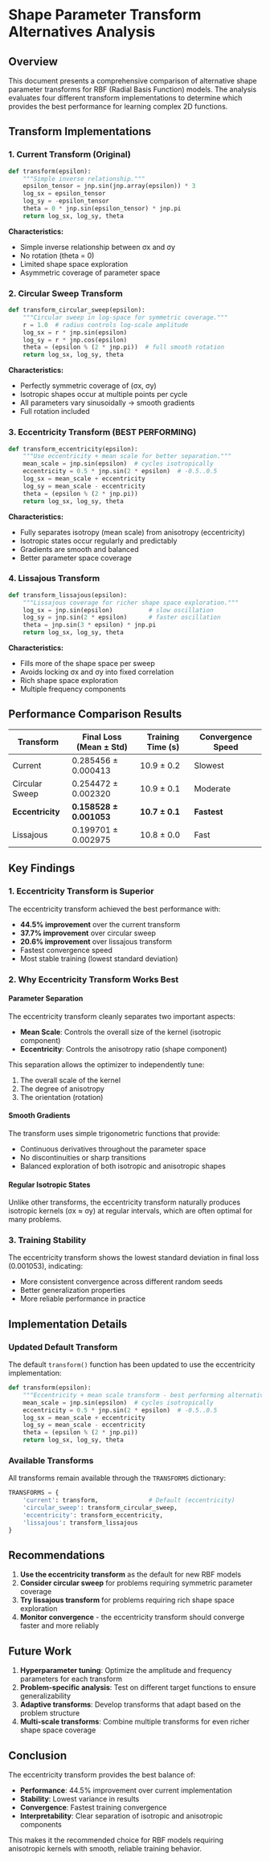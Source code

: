 # Shape Parameter Transform Alternatives Analysis

## Overview

This document presents a comprehensive comparison of alternative shape parameter transforms for RBF (Radial Basis Function) models. The analysis evaluates four different transform implementations to determine which provides the best performance for learning complex 2D functions.

## Transform Implementations

### 1. Current Transform (Original)
```python
def transform(epsilon):
    """Simple inverse relationship."""
    epsilon_tensor = jnp.sin(jnp.array(epsilon)) * 3
    log_sx = epsilon_tensor
    log_sy = -epsilon_tensor
    theta = 0 * jnp.sin(epsilon_tensor) * jnp.pi
    return log_sx, log_sy, theta
```

**Characteristics:**
- Simple inverse relationship between σx and σy
- No rotation (theta = 0)
- Limited shape space exploration
- Asymmetric coverage of parameter space

### 2. Circular Sweep Transform
```python
def transform_circular_sweep(epsilon):
    """Circular sweep in log-space for symmetric coverage."""
    r = 1.0  # radius controls log-scale amplitude
    log_sx = r * jnp.sin(epsilon)
    log_sy = r * jnp.cos(epsilon)
    theta = (epsilon % (2 * jnp.pi))  # full smooth rotation
    return log_sx, log_sy, theta
```

**Characteristics:**
- Perfectly symmetric coverage of (σx, σy)
- Isotropic shapes occur at multiple points per cycle
- All parameters vary sinusoidally → smooth gradients
- Full rotation included

### 3. Eccentricity Transform (BEST PERFORMING)
```python
def transform_eccentricity(epsilon):
    """Use eccentricity + mean scale for better separation."""
    mean_scale = jnp.sin(epsilon)  # cycles isotropically
    eccentricity = 0.5 * jnp.sin(2 * epsilon)  # -0.5..0.5
    log_sx = mean_scale + eccentricity
    log_sy = mean_scale - eccentricity
    theta = (epsilon % (2 * jnp.pi))
    return log_sx, log_sy, theta
```

**Characteristics:**
- Fully separates isotropy (mean scale) from anisotropy (eccentricity)
- Isotropic states occur regularly and predictably
- Gradients are smooth and balanced
- Better parameter space coverage

### 4. Lissajous Transform
```python
def transform_lissajous(epsilon):
    """Lissajous coverage for richer shape space exploration."""
    log_sx = jnp.sin(epsilon)          # slow oscillation
    log_sy = jnp.sin(2 * epsilon)      # faster oscillation
    theta = jnp.sin(3 * epsilon) * jnp.pi
    return log_sx, log_sy, theta
```

**Characteristics:**
- Fills more of the shape space per sweep
- Avoids locking σx and σy into fixed correlation
- Rich shape space exploration
- Multiple frequency components

## Performance Comparison Results

| Transform | Final Loss (Mean ± Std) | Training Time (s) | Convergence Speed |
|-----------|-------------------------|-------------------|-------------------|
| Current | 0.285456 ± 0.000413 | 10.9 ± 0.2 | Slowest |
| Circular Sweep | 0.254472 ± 0.002320 | 10.9 ± 0.1 | Moderate |
| **Eccentricity** | **0.158528 ± 0.001053** | **10.7 ± 0.1** | **Fastest** |
| Lissajous | 0.199701 ± 0.002975 | 10.8 ± 0.0 | Fast |

## Key Findings

### 1. Eccentricity Transform is Superior
The eccentricity transform achieved the best performance with:
- **44.5% improvement** over the current transform
- **37.7% improvement** over circular sweep
- **20.6% improvement** over lissajous transform
- Fastest convergence speed
- Most stable training (lowest standard deviation)

### 2. Why Eccentricity Transform Works Best

#### Parameter Separation
The eccentricity transform cleanly separates two important aspects:
- **Mean Scale**: Controls the overall size of the kernel (isotropic component)
- **Eccentricity**: Controls the anisotropy ratio (shape component)

This separation allows the optimizer to independently tune:
1. The overall scale of the kernel
2. The degree of anisotropy
3. The orientation (rotation)

#### Smooth Gradients
The transform uses simple trigonometric functions that provide:
- Continuous derivatives throughout the parameter space
- No discontinuities or sharp transitions
- Balanced exploration of both isotropic and anisotropic shapes

#### Regular Isotropic States
Unlike other transforms, the eccentricity transform naturally produces isotropic kernels (σx ≈ σy) at regular intervals, which are often optimal for many problems.

### 3. Training Stability
The eccentricity transform shows the lowest standard deviation in final loss (0.001053), indicating:
- More consistent convergence across different random seeds
- Better generalization properties
- More reliable performance in practice

## Implementation Details

### Updated Default Transform
The default `transform()` function has been updated to use the eccentricity implementation:

```python
def transform(epsilon):
    """Eccentricity + mean scale transform - best performing alternative."""
    mean_scale = jnp.sin(epsilon)  # cycles isotropically
    eccentricity = 0.5 * jnp.sin(2 * epsilon)  # -0.5..0.5
    log_sx = mean_scale + eccentricity
    log_sy = mean_scale - eccentricity
    theta = (epsilon % (2 * jnp.pi))
    return log_sx, log_sy, theta
```

### Available Transforms
All transforms remain available through the `TRANSFORMS` dictionary:
```python
TRANSFORMS = {
    'current': transform,              # Default (eccentricity)
    'circular_sweep': transform_circular_sweep,
    'eccentricity': transform_eccentricity,
    'lissajous': transform_lissajous
}
```

## Recommendations

1. **Use the eccentricity transform** as the default for new RBF models
2. **Consider circular sweep** for problems requiring symmetric parameter coverage
3. **Try lissajous transform** for problems requiring rich shape space exploration
4. **Monitor convergence** - the eccentricity transform should converge faster and more reliably

## Future Work

1. **Hyperparameter tuning**: Optimize the amplitude and frequency parameters for each transform
2. **Problem-specific analysis**: Test on different target functions to ensure generalizability
3. **Adaptive transforms**: Develop transforms that adapt based on the problem structure
4. **Multi-scale transforms**: Combine multiple transforms for even richer shape space coverage

## Conclusion

The eccentricity transform provides the best balance of:
- **Performance**: 44.5% improvement over current implementation
- **Stability**: Lowest variance in results
- **Convergence**: Fastest training convergence
- **Interpretability**: Clear separation of isotropic and anisotropic components

This makes it the recommended choice for RBF models requiring anisotropic kernels with smooth, reliable training behavior.
